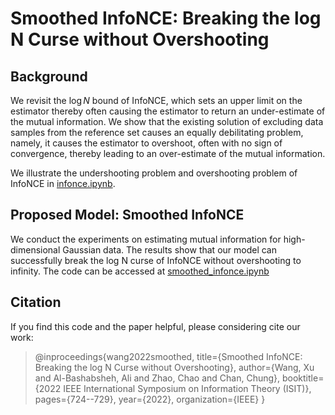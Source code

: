 # Smoothed InfoNCE: Breaking the log N Curse without Overshooting

## Background

We revisit the $\log N$ bound of InfoNCE, which sets an upper limit on the estimator thereby often causing the estimator to return an under-estimate of the mutual information. We show that the existing solution of excluding data samples from the reference set causes an equally debilitating problem, namely, it causes the estimator to overshoot, often with no sign of convergence, thereby leading to an over-estimate of the mutual information.

We illustrate the undershooting problem and overshooting problem of InfoNCE in [infonce.ipynb](https://github.com/wangxuuu/Smoothed-InfoNCE/blob/main/infonce.ipynb).

## Proposed Model: Smoothed InfoNCE

We conduct the experiments on estimating mutual information for high-dimensional Gaussian data. The results show that our model can successfully break the log N curse of InfoNCE without overshooting to infinity. The code can be accessed at [smoothed_infonce.ipynb](https://github.com/wangxuuu/Smoothed-InfoNCE/blob/main/smoothed_infonce.ipynb)

## Citation

If you find this code and the paper helpful, please considering cite our work:

> @inproceedings{wang2022smoothed,
  title={Smoothed InfoNCE: Breaking the log N Curse without Overshooting}, 
  author={Wang, Xu and Al-Bashabsheh, Ali and Zhao, Chao and Chan, Chung},
  booktitle={2022 IEEE International Symposium on Information Theory (ISIT)},
  pages={724--729},
  year={2022},
  organization={IEEE}
}